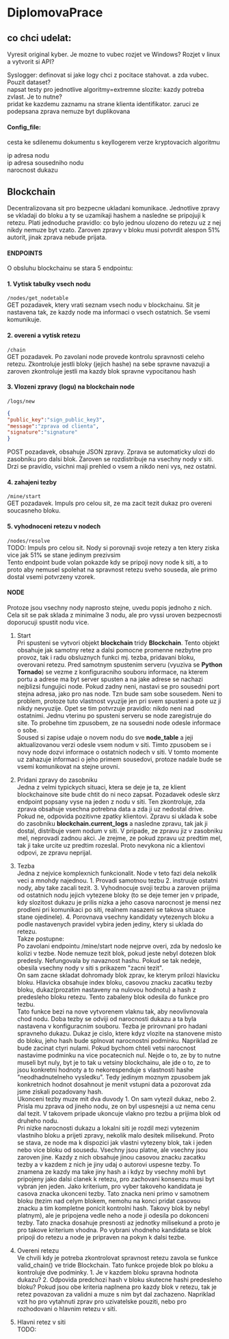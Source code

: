 # DiplomovaPrace
## co chci udelat: 
Vyresit original kyber. Je mozne to vubec rozjet ve Windows? Rozjet v linux a vytvorit si API?

Syslogger: definovat si jake logy chci z pocitace stahovat. a zda vubec. Pouzit dataset?  
napsat testy pro jednotlive algoritmy=extremne slozite: kazdy potreba zvlast. Je to nutne?  
pridat ke kazdemu zaznamu na strane klienta identifikator. zaruci ze podepsana zprava nemuze byt duplikovana  

#### Config_file: 
cesta ke sdilenemu dokumentu s keyllogerem
verze kryptovacich algoritmu     

ip adresa nodu  
ip adresa sousedniho nodu  
narocnost dukazu  

## Blockchain
Decentralizovana sit pro bezpecne ukladani komunikace. Jednotlive zpravy se vkladaji do bloku a ty se uzamikaji hashem a nasledne se pripojuji k retezu. Plati jednoduche pravidlo: co bylo jednou ulozeno do retezu uz z nej nikdy nemuze byt vzato. Zaroven zpravy v bloku musi potvrdit alespon 51% autorit, jinak zprava nebude prijata.

#### ENDPOINTS  
O obsluhu blockchainu se stara 5 endpointu:
#### 1. Vytisk tabulky vsech nodu  
<code>/nodes/get_nodetable</code>  
GET pozadavek, ktery vrati seznam vsech nodu v blockchainu. Sit je nastavena tak, ze kazdy node ma informaci o vsech ostatnich. Se vsemi komunikuje.  
#### 2. overeni a vytisk retezu  
<code>/chain</code>  
GET pozadavek. Po zavolani node provede kontrolu spravnosti celeho retezu. Zkontroluje jestli bloky (jejich hashe) na sebe spravne navazuji a zaroven zkontroluje jestli ma kazdy blok spravne vypocitanou hash  
#### 3. Vlozeni zpravy (logu) na blockchain node  
<code>/logs/new</code>
```json  
{ 
"public_key":"sign_public_key3",  
"message":"zprava od clienta",  
"signature":"signature"   
}
```  
POST pozadavek, obsahuje JSON zpravy. Zprava se automaticky ulozi do zasobniku pro dalsi blok. Zaroven se rozdistribuje na vsechny nody v siti. Drzi se pravidlo, vsichni maji prehled o vsem a nikdo neni vys, nez ostatni.  

#### 4. zahajeni tezby  
<code>/mine/start</code>  
GET pozadavek. Impuls pro celou sit, ze ma zacit tezit dukaz pro overeni soucasneho bloku.  

#### 5. vyhodnoceni retezu v nodech  
<code>/nodes/resolve</code>  
TODO: Impuls pro celou sit. Nody si porovnaji svoje retezy a ten ktery ziska vice jak 51% se stane jedinym prezivsim  
Tento endpoint bude volan pokazde kdy se pripoji novy node k siti, a to proto aby nemusel spolehat na spravnost retezu sveho souseda, ale primo dostal vsemi potvrzeny vzorek.


#### NODE
Protoze jsou vsechny nody naprosto stejne, uvedu popis jednoho z nich. Cela sit se pak sklada z minimalne 3 nodu, ale pro vyssi uroven bezpecnosti doporucuji spustit nodu vice. 

1. Start  
Pri spusteni se vytvori objekt <b>blockchain</b> tridy <b>Blockchain</b>. Tento objekt obsahuje jak samotny retez a dalsi pomocne promenne nezbytne pro provoz, tak i radu obsluznych funkci mj. tezba, pridavani bloku, overovani retezu. 
Pred samotnym spustenim serveru (vyuziva se <b>Python Tornado</b>) se vezme z konfiguracniho souboru informace, na kterem portu a adrese ma byt server spusten a na jake adrese se nachazi nejblizsi fungujici node. Pokud zadny neni, nastavi se pro sousedni port stejna adresa, jako pro nas node. Tzn bude sam sobe sousedem. Neni to problem, protoze tuto vlastnost vyuzije jen pri svem spusteni a pote uz ji nikdy nevyuzije. Opet se tim potvrzuje pravidlo: nikdo neni nad ostatnimi. 
Jednu vterinu po spusteni serveru se node zaregistruje do site. To probehne tim zpusobem, ze na sousedni node odesle informace o sobe.  
Soused si zapise udaje o novem nodu do sve <b>node_table</b> a jeji aktualizovanou verzi odesle vsem nodum v siti. Timto zpusobem se i novy node dozvi informace o ostatnich nodech v siti. V tomto momente uz zahazuje informaci o jeho primem sousedovi, protoze nadale bude se vsemi komunikovat na stejne urovni.  

2. Pridani zpravy do zasobniku  
Jedna z velmi typickych situaci, ktera se deje je ta, ze klient blockchainove site bude chtit do ni neco zapsat. Pozadavek odesle skrz endpoint popsany vyse na jeden z nodu v siti. Ten zkontroluje, zda zprava obsahuje vsechna potrebna data a zda ji uz nedostal drive. Pokud ne, odpovida pozitivne zpatky klientovi. Zpravu si uklada k sobe do zasobniku <b>blockchain.current_logs</b> a nasledne zpravu, tak jak ji dostal, distribuje vsem nodum v siti. V pripade, ze zpravu jiz v zasobniku mel, neprovadi zadnou akci. Je zrejme, ze pokud zpravu uz predtim mel, tak ji take urcite uz predtim rozeslal. Proto nevykona nic a klientovi odpovi, ze zpravu neprijal. 

3. Tezba  
Jedna z nejvice komplexnich funkcionalit. Node v teto fazi dela nekolik veci a mnohdy najednou. 1. Provadi samotnou tezbu 2. instruuje ostatni nody, aby take zacali tezit. 3. Vyhodnocuje svoji tezbu a zaroven prijima od ostatnich nodu jejich vytezene bloky (to se deje temer jen v pripade, kdy slozitost dukazu je prilis nizka a jeho casova narocnost je mensi nez prodleni pri komunikaci po siti, realnem nasazeni se takova situace stane ojedinele). 4. Porovnava vsechny kandidaty vytezenych bloku a podle nastavenych pravidel vybira jeden jediny, ktery si uklada do retezu.  
Takze postupne:  
Po zavolani endpointu /mine/start node nejprve overi, zda by nedoslo ke kolizi v tezbe. Node nemuze tezit blok, pokud jeste nebyl dotezen blok predesly. Nefungovala by navaznost hashu. Pokud se tak nedeje, obesila vsechny nody v siti s prikazem "zacni tezit".  
On sam zacne skladat dohromady blok zprav, ke kterym prilozi hlavicku bloku. Hlavicka obsahuje index bloku, casovou znacku zacatku tezby bloku, dukaz(prozatim nastaveny na nulovou hodnotu) a hash z predesleho bloku retezu. Tento zabaleny blok odesila do funkce pro tezbu.  
Tato funkce bezi na nove vytvorenem vlaknu tak, aby neovlivnovala chod nodu. Doba tezby se odviji od narocnosti dukazu a ta byla nastavena v konfiguracnim souboru. Tezba je prirovnani pro hadani spravneho dukazu. Dukaz je cislo, ktere kdyz vlozite na stanovene misto do bloku, jeho hash bude splnovat narocnostni podminku. Napriklad ze bude zacinat ctyri nulami. Pokud bychom chteli vetsi narocnost nastavime podminku na vice pocatecnich nul. Nejde o to, ze by to nutne museli byt nuly, byt je to tak u vetsiny blockchainu, ale jde o to, ze to jsou konkretni hodnoty a to nekorespenduje s vlastnosti hashe "neodhadnutelneho vysledku". Tedy jedinym moznym zpusobem jak konkretnich hodnot dosahnout je menit vstupni data a pozorovat zda jsme ziskali pozadovany hash.  
Ukonceni tezby muze mit dva duvody 1. On sam vytezil dukaz, nebo 2. Prisla mu zprava od jineho nodu, ze on byl uspesnejsi a uz nema cenu dal tezit. V takovem pripade ukoncuje vlakno pro tezbu a prijima blok od druheho nodu.  
Pri nizke narocnosti dukazu a lokalni siti je rozdil mezi vytezenim vlastniho bloku a prijeti zpravy, nekolik malo desitek milisekund. Proto se stava, ze node ma k dispozici jak vlastni vytezeny blok, tak i jeden nebo vice bloku od sousedu. Vsechny jsou platne, ale vsechny jsou zaroven jine. Kazdy z nich obsahuje jinou casovou znacku zacatku tezby a v kazdem z nich je jiny udaj o autorovi uspesne tezby. To znamena ze kazdy ma take jiny hash a i kdyz by vsechny mohli byt pripojeny jako dalsi clanek k retezu, pro zachovani konsenzu musi byt vybran jen jeden. Jako kriterium, pro vyber takoveho kandidata je casova znacka ukonceni tezby. Tato znacka neni primo v samotnem bloku (tezim nad celym blokem, nemohu na konci pridat casovou znacku a tim kompletne ponicit kontrolni hash. Takovy blok by nebyl platnym), ale je pripojena vedle neho a node ji odesila po dokonceni tezby. Tato znacka dosahuje presnosti az jednotky milisekund a proto je pro takove kriterium vhodna. Po vybrani vhodneho kandidata se blok pripoji do retezu a node je pripraven na pokyn k dalsi tezbe. 

4. Overeni retezu  
Ve chvili kdy je potreba zkontrolovat spravnost retezu zavola se funkce valid_chain() ve tride Blockchain. Tato funkce projede blok po bloku a kontroluje dve podminky. 1. Je v kazdem bloku spravna hodnota dukazu? 2. Odpovida predchozi hash v bloku skutecne hashi predesleho bloku? Pokud jsou obe kriteria naplnena pro kazdy blok v retezu, tak je retez povazovan za validni a muze s nim byt dal zachazeno. Napriklad vzit ho pro vytahnuti zprav pro uzivatelske pouziti, nebo pro rozhodovani o hlavnim retezu v siti. 

5. Hlavni retez v siti  
TODO: 